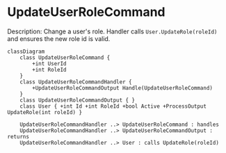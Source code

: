 ﻿# UpdateUserRoleCommand

Description: Change a user's role. Handler calls `User.UpdateRole(roleId)` and ensures the new role id is valid.

```mermaid
classDiagram
    class UpdateUserRoleCommand {
        +int UserId
        +int RoleId
    }
    class UpdateUserRoleCommandHandler {
        +UpdateUserRoleCommandOutput Handle(UpdateUserRoleCommand)
    }
    class UpdateUserRoleCommandOutput { }
    class User { +int Id +int RoleId +bool Active +ProcessOutput UpdateRole(int roleId) }

    UpdateUserRoleCommandHandler ..> UpdateUserRoleCommand : handles
    UpdateUserRoleCommandHandler ..> UpdateUserRoleCommandOutput : returns
    UpdateUserRoleCommandHandler ..> User : calls UpdateRole(roleId)
```

